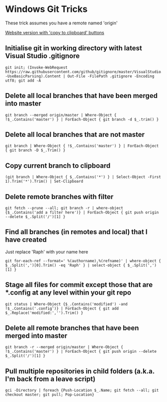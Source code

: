 # Windows Git Tricks
These trick assumes you have a remote named 'origin'

[Website version with 'copy to clipboard' buttons](https://gittricks.raph.ws/)

## Initialise git in working directory with latest Visual Studio .gitignore
    git init; (Invoke-WebRequest https://raw.githubusercontent.com/github/gitignore/master/VisualStudio.gitignore -UseBasicParsing).Content | Out-File -FilePath .gitignore -Encoding utf8; git add -A

## Delete all local branches that have been merged into master
    git branch --merged origin/master | Where-Object {  !$_.Contains('master') } | ForEach-Object { git branch -d $_.trim() }

## Delete all local branches that are not master
    git branch | Where-Object { !$_.Contains('master') } | ForEach-Object { git branch -D $_.Trim() }

## Copy current branch to clipboard
    (git branch | Where-Object { $_.Contains('*') } | Select-Object -First 1).Trim('*').Trim() | Set-Clipboard

## Delete remote branches with filter
    git fetch --prune --all; git branch -r | where-object {$_.Contains('add a filter here')} | ForEach-Object { git push origin --delete $_.Split('/')[1] }

## Find all branches (in remotes and local) that I have created
Just replace 'Raph' with your name here

    git for-each-ref --format=' %(authorname),%(refname)' | where-object { $_.Split(',')[0].Trim() -eq 'Raph' } | select-object { $_.Split(',')[1] }

## Stage all files for commit except those that are *.config at any level within your git repo
    git status | Where-Object {$_.Contains('modified') -and !$_.Contains('.config')} | ForEach-Object { git add $_.Replace('modified:','').Trim() }

## Delete all remote branches that have been merged into master
    git branch -r --merged origin/master | Where-Object {  !$_.Contains('master') } | ForEach-Object { git push origin --delete $_.Split('/')[1] }
    
## Pull multiple repositories in child folders (a.k.a. I'm back from a leave script)
    gci -Directory | foreach {Push-Location $_.Name; git fetch --all; git checkout master; git pull; Pop-Location}

